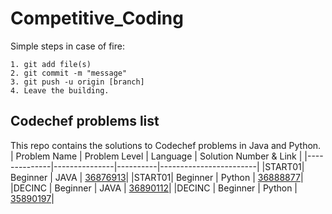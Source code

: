 # Competitive_Coding

Simple steps in case of fire:
```
1. git add file(s)
2. git commit -m "message"
3. git push -u origin [branch]
4. Leave the building.
```

## Codechef problems list
This repo contains the solutions to Codechef problems in Java and Python.
 | Problem Name | Problem Level | Language | Solution Number & Link |
 |--------------|---------------|----------|------------------------|
 |START01| Beginner | JAVA	| [36876913](https://www.codechef.com/viewsolution/36876913)|
 |START01| Beginner | Python 	| [36888877](https://www.codechef.com/viewsolution/36888877)|
 |DECINC | Beginner | JAVA	| [36890112](https://www.codechef.com/viewsolution/36890112)|
 |DECINC | Beginner | Python	| [35890197](https://www.codechef.com/viewsolution/36890197)|
